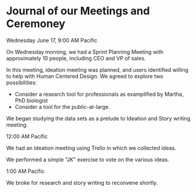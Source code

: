 # Journal of our Meetings and Ceremoney

Wednesday June 17, 9:00 AM Pacific

On Wednesday morning, we had a Sprint Planning Meeting with approximately 10 people, including CEO and VP of sales.

In this meeting, ideation meeting was planned, and users identified willing to help with Human Centered Design. We agreed to explore two possibilities:

* Consider a research tool for professionals as examplified by Martha, PhD biologist
* Consider a tool for the public-at-large.

We began studying the data sets as a prelude to Ideation and Story writing meeting.

12:00 AM Pacific

We had an Ideation meeting using Trello in which we collected ideas.

We performed a simple "JK" exercise to vote on the various ideas.

1:00 AM Pacific

We broke for research and story writing to reconvene shortly.

